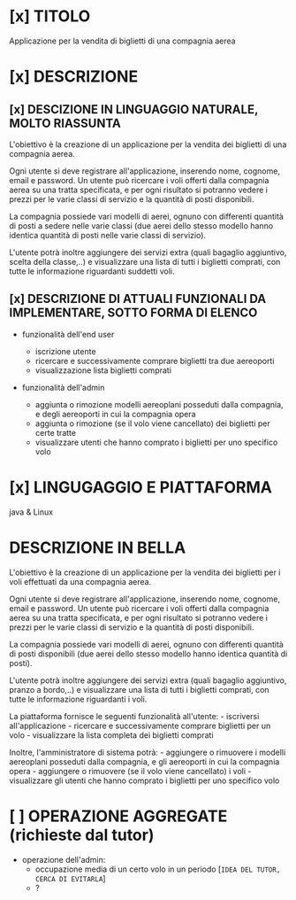 # [x] TITOLO
Applicazione per la vendita di biglietti di una compagnia aerea 

# [x] DESCRIZIONE
## [x] DESCIZIONE IN LINGUAGGIO NATURALE, MOLTO RIASSUNTA 
L'obiettivo è la creazione di un applicazione per la vendita dei biglietti di una compagnia aerea. 

Ogni utente si deve registrare all'applicazione, inserendo nome, cognome, email e password.
Un utente può ricercare i voli offerti dalla compagnia aerea su una tratta specificata, e per ogni risultato si potranno vedere i prezzi 
per le varie classi di servizio e la quantità di posti disponibili.

La compagnia possiede vari modelli di aerei, ognuno con differenti quantità di posti a sedere nelle varie classi (due aerei dello stesso 
modello hanno identica quantità di posti nelle varie classi di servizio).

L'utente potrà inoltre aggiungere dei servizi extra (quali bagaglio aggiuntivo, scelta della classe,..) e visualizzare una lista di tutti 
i biglietti comprati, con tutte le informazione riguardanti suddetti voli.

## [x] DESCRIZIONE DI ATTUALI FUNZIONALI DA IMPLEMENTARE, SOTTO FORMA DI ELENCO
* funzionalità dell'end user
    - iscrizione utente
    - ricercare e successivamente comprare biglietti tra due aereoporti
    - visualizzazione lista biglietti comprati

* funzionalità dell'admin
    - aggiunta o rimozione modelli aereoplani posseduti dalla compagnia, e degli aereoporti in cui la compagnia opera
    - aggiunta o rimozione (se il volo viene cancellato) dei biglietti per certe tratte
    - visualizzare utenti che hanno comprato i biglietti per uno specifico volo

# [x] LINGUGAGGIO E PIATTAFORMA
java & Linux



# DESCRIZIONE IN BELLA
L'obiettivo è la creazione di un applicazione per la vendita dei biglietti per i voli effettuati da una compagnia aerea. 

Ogni utente si deve registrare all'applicazione, inserendo nome, cognome, email e password.
Un utente può ricercare i voli offerti dalla compagnia aerea su una tratta specificata, e per ogni risultato si potranno vedere i prezzi 
per le varie classi di servizio e la quantità di posti disponibili.

La compagnia possiede vari modelli di aerei, ognuno con differenti quantità di posti disponibili (due aerei dello stesso 
modello hanno identica quantità di posti).

L'utente potrà inoltre aggiungere dei servizi extra (quali bagaglio aggiuntivo, pranzo a bordo,..) e visualizzare una lista di tutti 
i biglietti comprati, con tutte le informazione riguardanti i voli.

La piattaforma fornisce le seguenti funzionalità all'utente:
    - iscriversi all'applicazione
    - ricercare e successivamente comprare biglietti per un volo
    - visualizzare la lista completa dei biglietti comprati

Inoltre, l'amministratore di sistema potrà:
    - aggiungere o rimuovere i modelli aereoplani posseduti dalla compagnia, e gli aereoporti in cui la compagnia opera
    - aggiungere o rimuovere (se il volo viene cancellato) i voli
    - visualizzare gli utenti che hanno comprato i biglietti per uno specifico volo



# [ ] OPERAZIONE AGGREGATE (richieste dal tutor)
- operazione dell'admin:
    - occupazione media di un certo volo in un periodo [`IDEA DEL TUTOR, CERCA DI EVITARLA`]
    - ?
